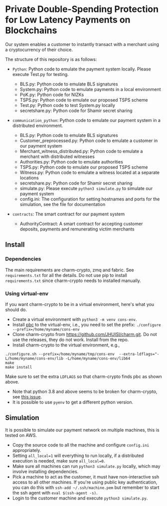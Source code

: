 # Private Double-Spending Protection for Low Latency Payments on Blockchains

Our system enables a customer to instantly transact with a merchant using a cryptocurrency of their choice.

The structure of this repository is as follows:

* `Python`: Python code to emulate the payment system locally. Please execute Test.py for testing.

	- BLS.py: Python code to emulate BLS signatures
	- System.py: Python code to emulate payments in a local environment
	- PoK.py: Python code for NIZKs
	- TSPS.py: Python code to emulate our proposed TSPS scheme
	- Test.py: Python code to test System.py locally
	- secretshare.py: Python code for Shamir secret sharing
 
* `communication_python`: Python code to emulate our payment system in a distributed environment. 

	- BLS.py: Python code to emulate BLS signatures
	- Customer_preprocessed.py: Python code to emulate a customer in our payment system
	- Merchant_witness_distributed.py: Python code to emulate a merchant with distributed witnesses
	- Authorities.py: Python code to emulate authorities
	- TSPS.py: Python code to emulate our proposed TSPS scheme
	- Witness.py: Python code to emulate a witness located at a separate locations
	- secretshare.py: Python code for Shamir secret sharing
    - simulate.py: Please execute `python3 simulate.py` to simulate our payment system
    - config.ini: The configuration for setting hostnames and ports for the simulation, see the file for documentation

* `contracts`: The smart contract for our payment system
    
	- AuthorityContract: A smart contract for accepting customer deposits, payments and remunerating victim merchants


## Install

### Dependencies

The main requirements are charm-crypto, zmq and fabric.
See `requirements.txt` for all the details.
Do not use pip to install `requirements.txt` since charm-crypto needs to installed manually.

### Using virtual-env

If you want charm-crypto to be in a virtual environment,
here's what you should do.
- Create a virtual environment with `python3 -m venv cons-env`.
- Install [pbc](https://crypto.stanford.edu/pbc/download.html) to the virtual-env,
i.e., you need to set the prefix: `./configure --prefix=/home/myname/cons-env`
- Clone charm-crypto from https://github.com/JHUISI/charm.git.
Do not use the releases, they do not work. Install from the repo.
- Install charm-crypto to the virtual environment, e.g.,
```
./configure.sh --prefix=/home/myname/tmp/cons-env  --extra-ldflags="-L/home/myname/cons-env/lib -L/home/myname/cons-env/lib64
make
make install
```

Make sure to set the extra `LDFLAGS` so that charm-crypto finds pbc as shown above.
- Note that python 3.8 and above seems to be broken for charm-crypto, see [this issue](https://github.com/JHUISI/charm/issues/239).
- It is possible to use `pyenv` to get a different python version.

## Simulation

It is possible to simulate our payment network on multiple machines, this is tested on AWS.
- Copy the source code to all the machine and configure `config.ini` appropriately.
- Setting `all_local=1` will everything to run locally,
if a distributed execution is needed, make sure `all_local=0`.
- Make sure all machines can run `python3 simulate.py` locally, which may involve installing dependencies.
- Pick a machine to act as the customer, it must have non-interactive ssh access to all other machines.
If you're using public key authentication, you can do this with `ssh-add ~/.ssh/machine.pem` but remember to start the ssh agent with `eval $(ssh-agent -s)`.
- Login to the customer machine and execute `python3 simulate.py`.
